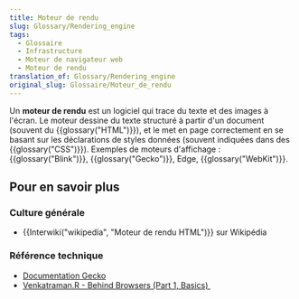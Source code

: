 ```yaml
---
title: Moteur de rendu
slug: Glossary/Rendering_engine
tags:
  - Glossaire
  - Infrastructure
  - Moteur de navigateur web
  - Moteur de rendu
translation_of: Glossary/Rendering_engine
original_slug: Glossaire/Moteur_de_rendu
---
```

Un **moteur de rendu** est un logiciel qui trace du texte et des images à l'écran. Le moteur dessine du texte structuré à partir d'un document (souvent du {{glossary("HTML")}}), et le met en page correctement en se basant sur les déclarations de styles données (souvent indiquées dans des {{glossary("CSS")}}). Exemples de moteurs d'affichage : {{glossary("Blink")}}, {{glossary("Gecko")}}, Edge, {{glossary("WebKit")}}.

## Pour en savoir plus

### Culture générale

- {{Interwiki("wikipedia", "Moteur de rendu HTML")}} sur Wikipédia

### Référence technique

- [Documentation Gecko](/fr/docs/Gecko)
- [Venkatraman.R - Behind Browsers (Part 1, Basics) ](https://medium.com/@ramsunvtech/behind-browser-basics-part-1-b733e9f3c0e6)
